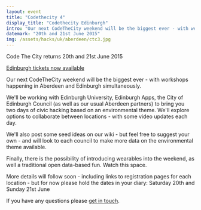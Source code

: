 ```yaml
---
layout: event
title: "Codethecity 4"
display_title: "Codethecity Edinburgh"
intro: "Our next CodeTheCity weekend will be the biggest ever - with weekends happening in Aberdeen and Edinburgh simultaneously."
datemark: "20th and 21st June 2015"
img: /assets/hacks/uk/aberdeen/ctc3.jpg
---
```


Code The City returns 20th and 21st June 2015

[Edinburgh tickets now available](https://www.eventbrite.com/e/codethecity-edinburgh-environment-tickets-16841252640)

Our next CodeTheCity weekend will be the biggest ever - with workshops happening in Aberdeen and Edinburgh simultaneously.

We'll be working with Edinburgh University, Edinburgh Apps, the City of Edinburgh Council (as well as our usual Aberdeen partners) to bring you two days of civic hacking based on an environmental theme. We'll explore options to collaborate between locations - with some video updates each day.

We'll also post some seed ideas on our wiki - but feel free to suggest your own - and will look to each council to make more data on the environmental theme available.

Finally, there is the possibility of introducing wearables into the weekend, as well a traditional open data-based fun.  Watch this space.

More details will follow soon - including links to registration pages for each location - but for now please hold the dates in your diary: Saturday 20th and Sunday 21st June
 
If you have any questions please [get in touch](mailto:steve@refreshaberdeen.com). 